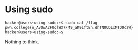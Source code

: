# Using sudo
```bash
hacker@users~using-sudo:~$ sudo cat /flag
pwn.college{o_AvOwA2F0qlWX7F49_aK9iftEn.dhTN0UDLxMTO0czW}
hacker@users~using-sudo:~$
```
Nothing to think.
